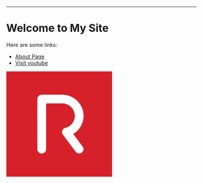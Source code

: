 
---

# Welcome to My Site

Here are some links:

- [About Page](description.md)
- [Visit youtube](https://www.youtube.com)

![Sample Image](rcos.png)

<link rel="stylesheet" href="style.css">
